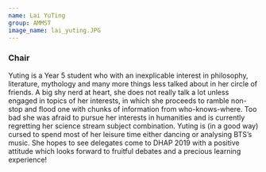 ```yaml
---
name: Lai YuTing
group: AMMST
image_name: lai_yuting.JPG
---
```


### Chair

Yuting is a Year 5 student who with an inexplicable interest in philosophy, literature, mythology and many more things less talked about in her circle of friends. A big shy nerd at heart, she does not really talk a lot unless engaged in topics of her interests, in which she proceeds to ramble non-stop and flood one with chunks of information from who-knows-where. Too bad she was afraid to pursue her interests in humanities and is currently regretting her science stream subject combination. Yuting is (in a good way) cursed to spend most of her leisure time either dancing or analysing BTS’s music. She hopes to see delegates come to DHAP 2019 with a positive attitude which looks forward to fruitful debates and a precious learning experience! 
